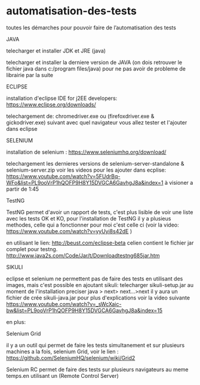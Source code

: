 # automatisation-des-tests
toutes les démarches pour pouvoir faire de l’automatisation des tests

JAVA

telecharger et installer JDK et JRE (java)

telecharger et installer la derniere version de JAVA (on dois retrouver le fichier java dans c:/program files/java) pour ne pas avoir de probleme de librairie par la suite

ECLIPSE

installation d'eclipse IDE for j2EE developers: https://www.eclipse.org/downloads/

telechargement de: chromedriver.exe ou (firefoxdriver.exe & gickodriver.exe) suivant avec quel navigateur vous allez tester et l'ajouter dans eclipse 

SELENIUM

installation de selenium : https://www.seleniumhq.org/download/

telechargement les dernieres versions de selenium-server-standalone & selenium-server.zip voir les videos pour les ajouter dans ecplise:
https://www.youtube.com/watch?v=5FUdrBq-WFo&list=PL9ooVrP1hQOFP9H8Y15DVGCA6GavhgJ8a&index=1 à visioner a partir de 1:45

TestNG

TestNG permet d'avoir un rapport de tests, c'est plus lisible de voir une liste avec les tests OK et KO,
pour l'installation de TestNG il y a plusieus methodes, celle qui a fonctionner pour moi c'est celle ci (voir la video: https://www.youtube.com/watch?v=yyUyi8s42dE )

en utilisant le lien: http://beust.com/eclipse-beta
celien contient le fichier jar complet pour testng.
http://www.java2s.com/Code/Jar/t/Downloadtestng685jar.htm

SIKULI

eclipse et selenium ne permettent pas de faire des tests en utilisant des images, mais c'est possible en ajoutant sikuli:
telecharger sikuli-setup.jar au moment de l'installation preciser java > next> next...>next
il y aura un fichier de crée sikuli-java.jar
pour plus d'explications voir la video suivante https://www.youtube.com/watch?v=_sWcXaic-bw&list=PL9ooVrP1hQOFP9H8Y15DVGCA6GavhgJ8a&index=15 

en plus:

Selenium Grid

il y a un outil qui permet de faire les tests simultanement et sur plusieurs machines a la fois, selenium Grid, voir le lien :
https://github.com/SeleniumHQ/selenium/wiki/Grid2

Selenium RC
permet de faire des tests sur plusieurs navigateurs au meme temps.en utilisant un (Remote Control Server)
